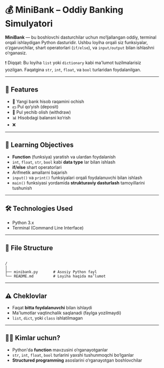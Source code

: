 # 💰 MiniBank – Oddiy Banking Simulyatori

**MiniBank** — bu boshlovchi dasturchilar uchun mo‘ljallangan oddiy, terminal orqali ishlaydigan Python dasturidir. Ushbu loyiha orqali siz funksiyalar, o‘zgaruvchilar, shart operatorlari (`if/else`), va `input/output` bilan ishlashni o‘rganasiz.

❗ Diqqat: Bu loyiha `list` yoki `dictionary` kabi ma'lumot tuzilmalarisiz yozilgan. Faqatgina `str`, `int`, `float`, va `bool` turlaridan foydalanilgan.

---

## 🚀 Features

- 🏦 Yangi bank hisob raqamini ochish
- 💵 Pul qo‘yish (deposit)
- 🏧 Pul yechib olish (withdraw)
- 📊 Hisobdagi balansni ko‘rish
- ❌ 

---

## 🎯 Learning Objectives

- **Function** (funksiya) yaratish va ulardan foydalanish
- `int`, `float`, `str`, `bool` kabi **data type** lar bilan ishlash
- **if/else** shart operatorlari
- Arifmetik amallarni bajarish
- `input()` va `print()` funksiyalari orqali foydalanuvchi bilan ishlash
- `main()` funksiyasi yordamida **strukturaviy dasturlash** tamoyillarini tushunish

---

## 🛠 Technologies Used

- Python 3.x
- Terminal (Command Line Interface)

---

## 📂 File Structure

```

/
│
├── minibank.py       # Asosiy Python fayl
└── README.md         # Loyiha haqida ma’lumot

```

---

## ⚠️ Cheklovlar

- Faqat **bitta foydalanuvchi** bilan ishlaydi
- Ma'lumotlar vaqtinchalik saqlanadi (faylga yozilmaydi)
- `list`, `dict`, yoki `class` ishlatilmagan

---

## 👨‍🎓 Kimlar uchun?

- Python'da **function** mavzusini o‘rganayotganlar
- `str`, `int`, `float`, `bool` turlarini yaxshi tushunmoqchi bo‘lganlar
- **Structured programming** asoslarini o‘rganayotgan boshlovchilar
